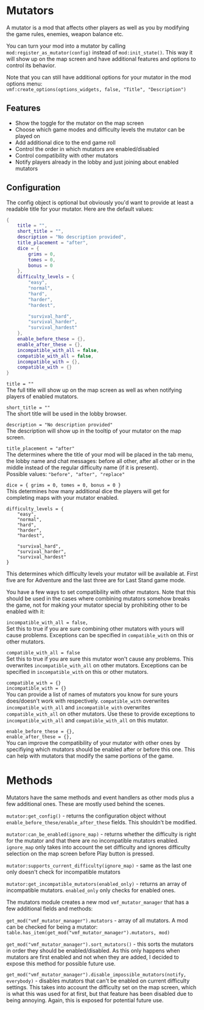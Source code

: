 # Mutators
A mutator is a mod that affects other players as well as you by modifying the game rules, enemies, weapon balance etc.  

You can turn your mod into a mutator by calling `mod:register_as_mutator(config)` instead of `mod:init_state()`. This way it will show up on the map screen and have additional features and options to control its behavior.

Note that you can still have additional options for your mutator in the mod options menu:  
``vmf:create_options(options_widgets, false, "Title", "Description")``

## Features  

* Show the toggle for the mutator on the map screen  
* Choose which game modes and difficulty levels the mutator can be played on  
* Add additional dice to the end game roll  
* Control the order in which mutators are enabled/disabled  
* Control compatibility with other mutators  
* Notify players already in the lobby and just joining about enabled mutators  

## Configuration

The config object is optional but obviously you'd want to provide at least a readable title for your mutator. Here are the default values:

```lua
{
	title = "",
	short_title = "",
	description = "No description provided",
	title_placement = "after",
	dice = {
		grims = 0,
		tomes = 0,
		bonus = 0
	},
	difficulty_levels = {
		"easy",
		"normal",
		"hard",
		"harder",
		"hardest",

		"survival_hard",
		"survival_harder",
		"survival_hardest"
	},
	enable_before_these = {},
	enable_after_these = {},
	incompatible_with_all = false,
	compatible_with_all = false,
	incompatible_with = {},
	compatible_with = {}
}
```

``title = ""``  
The full title will show up on the map screen as well as when notifying players of enabled mutators.

``short_title = ""``  
The short title will be used in the lobby browser.

``description = "No description provided"``  
The description will show up in the tooltip of your mutator on the map screen.

``title_placement = "after"``  
The determines where the title of your mod will be placed in the tab menu, the lobby name and chat messages: before all other, after all other or in the middle instead of the regular difficulty name (if it is present).  
Possible values: `"before", "after", "replace"`  

``dice = { grims = 0, tomes = 0, bonus = 0 }``  
This determines how many additional dice the players will get for completing maps with your mutator enabled.

```
difficulty_levels = {
	"easy",
	"normal",
	"hard",
	"harder",
	"hardest",

	"survival_hard",
	"survival_harder",
	"survival_hardest"
}
```
This determines which difficulty levels your mutator will be available at. First five are for Adventure and the last three are for Last Stand game mode.


You have a few ways to set compatibility with other mutators. Note that this should be used in the cases where combining mutators somehow breaks the game, not for making your mutator special by prohibiting other to be enabled with it:

``incompatible_with_all = false,``  
Set this to true if you are sure combining other mutators with yours will cause problems. Exceptions can be specified in `compatible_with` on this or other mutators.

``compatible_with_all = false``  
Set this to true if you are sure this mutator won't cause any problems. This overwrites `incompatible_with_all` on other mutators. Exceptions can be specified in `incompatible_with` on this or other mutators.

``compatible_with = {}``  
``incompatible_with = {}``  
You can provide a list of names of mutators you know for sure yours does/doesn't work with respectively. `compatible_with` overwrites `incompatible_with_all` and `incompatible_with` overwrites `compatible_with_all` on other mutators. Use these to provide exceptions to `incompatible_with_all` and `compatible_with_all` on this mutator.

``enable_before_these = {},``  
``enable_after_these = {},``  
You can improve the compatibility of your mutator with other ones by specifiying which mutators should be enabled after or before this one. This can help with mutators that modify the same portions of the game.

# Methods

Mutators have the same methods and event handlers as other mods plus a few additional ones. These are mostly used behind the scenes.  

``mutator:get_config()`` - returns the configuration object without `enable_before_these/enable_after_these` fields. This shouldn't be modified.

``mutator:can_be_enabled(ignore_map)`` - returns whether the difficulty is right for the mutator and that there are no incompatible mutators enabled. `ignore_map` only takes into account the set difficulty and ignores difficulty selection on the map screen before Play button is pressed.

``mutator:supports_current_difficulty(ignore_map)`` - same as the last one only doesn't check for incompatible mutators

``mutator:get_incompatible_mutators(enabled_only)`` - returns an array of incompatible mutators. `enabled_only` only checks for enabled ones.

The mutators module creates a new mod `vmf_mutator_manager` that has a few additional fields and methods:  

`get_mod("vmf_mutator_manager").mutators` - array of all mutators. A mod can be checked for being a mutator: `table.has_item(get_mod("vmf_mutator_manager").mutators, mod)`

`get_mod("vmf_mutator_manager").sort_mutators()` - this sorts the mutators in order they should be enabled/disabled. As this only happens when mutators are first enabled and not when they are added, I decided to expose this method for possible future use.  

`get_mod("vmf_mutator_manager").disable_impossible_mutators(notify, everybody)` - disables mutators that can't be enabled on current difficulty settings. This takes into account the difficulty set on the map screen, which is what this was used for at first, but that feature has been disabled due to being annoying. Again, this is exposed for potential future use.

